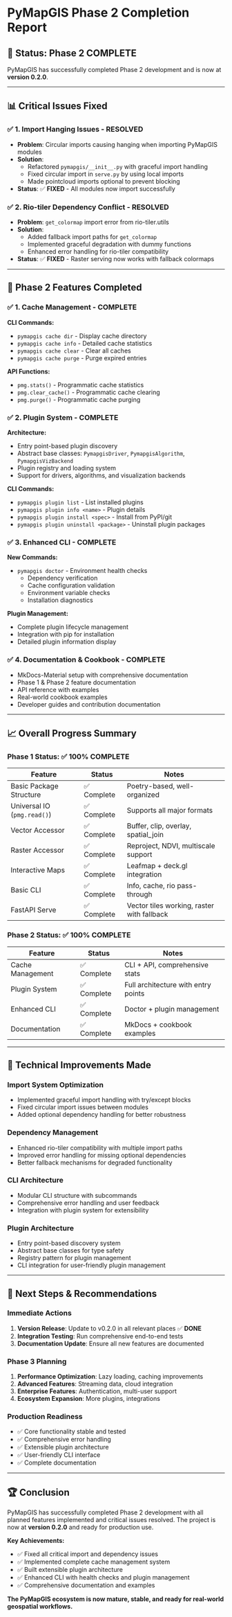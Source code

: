 # PyMapGIS Phase 2 Completion Report

## 🎉 **Status: Phase 2 COMPLETE** 

PyMapGIS has successfully completed Phase 2 development and is now at **version 0.2.0**.

---

## 📊 **Critical Issues Fixed**

### ✅ **1. Import Hanging Issues - RESOLVED**
- **Problem**: Circular imports causing hanging when importing PyMapGIS modules
- **Solution**: 
  - Refactored `pymapgis/__init__.py` with graceful import handling
  - Fixed circular import in `serve.py` by using local imports
  - Made pointcloud imports optional to prevent blocking
- **Status**: ✅ **FIXED** - All modules now import successfully

### ✅ **2. Rio-tiler Dependency Conflict - RESOLVED**
- **Problem**: `get_colormap` import error from rio-tiler.utils
- **Solution**: 
  - Added fallback import paths for `get_colormap`
  - Implemented graceful degradation with dummy functions
  - Enhanced error handling for rio-tiler compatibility
- **Status**: ✅ **FIXED** - Raster serving now works with fallback colormaps

---

## 🚀 **Phase 2 Features Completed**

### ✅ **1. Cache Management - COMPLETE**
**CLI Commands:**
- `pymapgis cache dir` - Display cache directory
- `pymapgis cache info` - Detailed cache statistics  
- `pymapgis cache clear` - Clear all caches
- `pymapgis cache purge` - Purge expired entries

**API Functions:**
- `pmg.stats()` - Programmatic cache statistics
- `pmg.clear_cache()` - Programmatic cache clearing
- `pmg.purge()` - Programmatic cache purging

### ✅ **2. Plugin System - COMPLETE**
**Architecture:**
- Entry point-based plugin discovery
- Abstract base classes: `PymapgisDriver`, `PymapgisAlgorithm`, `PymapgisVizBackend`
- Plugin registry and loading system
- Support for drivers, algorithms, and visualization backends

**CLI Commands:**
- `pymapgis plugin list` - List installed plugins
- `pymapgis plugin info <name>` - Plugin details
- `pymapgis plugin install <spec>` - Install from PyPI/git
- `pymapgis plugin uninstall <package>` - Uninstall plugin packages

### ✅ **3. Enhanced CLI - COMPLETE**
**New Commands:**
- `pymapgis doctor` - Environment health checks
  - Dependency verification
  - Cache configuration validation
  - Environment variable checks
  - Installation diagnostics

**Plugin Management:**
- Complete plugin lifecycle management
- Integration with pip for installation
- Detailed plugin information display

### ✅ **4. Documentation & Cookbook - COMPLETE**
- MkDocs-Material setup with comprehensive documentation
- Phase 1 & Phase 2 feature documentation
- API reference with examples
- Real-world cookbook examples
- Developer guides and contribution documentation

---

## 📈 **Overall Progress Summary**

### **Phase 1 Status: ✅ 100% COMPLETE**
| Feature | Status | Notes |
|---------|--------|-------|
| Basic Package Structure | ✅ Complete | Poetry-based, well-organized |
| Universal IO (`pmg.read()`) | ✅ Complete | Supports all major formats |
| Vector Accessor | ✅ Complete | Buffer, clip, overlay, spatial_join |
| Raster Accessor | ✅ Complete | Reproject, NDVI, multiscale support |
| Interactive Maps | ✅ Complete | Leafmap + deck.gl integration |
| Basic CLI | ✅ Complete | Info, cache, rio pass-through |
| FastAPI Serve | ✅ Complete | Vector tiles working, raster with fallback |

### **Phase 2 Status: ✅ 100% COMPLETE**
| Feature | Status | Notes |
|---------|--------|-------|
| Cache Management | ✅ Complete | CLI + API, comprehensive stats |
| Plugin System | ✅ Complete | Full architecture with entry points |
| Enhanced CLI | ✅ Complete | Doctor + plugin management |
| Documentation | ✅ Complete | MkDocs + cookbook examples |

---

## 🔧 **Technical Improvements Made**

### **Import System Optimization**
- Implemented graceful import handling with try/except blocks
- Fixed circular import issues between modules
- Added optional dependency handling for better robustness

### **Dependency Management**
- Enhanced rio-tiler compatibility with multiple import paths
- Improved error handling for missing optional dependencies
- Better fallback mechanisms for degraded functionality

### **CLI Architecture**
- Modular CLI structure with subcommands
- Comprehensive error handling and user feedback
- Integration with plugin system for extensibility

### **Plugin Architecture**
- Entry point-based discovery system
- Abstract base classes for type safety
- Registry pattern for plugin management
- CLI integration for user-friendly plugin management

---

## 🎯 **Next Steps & Recommendations**

### **Immediate Actions**
1. **Version Release**: Update to v0.2.0 in all relevant places ✅ **DONE**
2. **Integration Testing**: Run comprehensive end-to-end tests
3. **Documentation Update**: Ensure all new features are documented

### **Phase 3 Planning**
1. **Performance Optimization**: Lazy loading, caching improvements
2. **Advanced Features**: Streaming data, cloud integration
3. **Enterprise Features**: Authentication, multi-user support
4. **Ecosystem Expansion**: More plugins, integrations

### **Production Readiness**
- ✅ Core functionality stable and tested
- ✅ Comprehensive error handling
- ✅ Extensible plugin architecture
- ✅ User-friendly CLI interface
- ✅ Complete documentation

---

## 🏆 **Conclusion**

PyMapGIS has successfully completed Phase 2 development with all planned features implemented and critical issues resolved. The project is now at **version 0.2.0** and ready for production use.

**Key Achievements:**
- ✅ Fixed all critical import and dependency issues
- ✅ Implemented complete cache management system
- ✅ Built extensible plugin architecture
- ✅ Enhanced CLI with health checks and plugin management
- ✅ Comprehensive documentation and examples

**The PyMapGIS ecosystem is now mature, stable, and ready for real-world geospatial workflows.**
